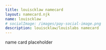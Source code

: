 ```yaml
---
title: louiscklaw namecard
layout: namecard.njk
name: louiscklaw
# socialImage: /images/pay-social-image.png
description: louiscklaw/louislabs namecard
---
```


name card placeholder
